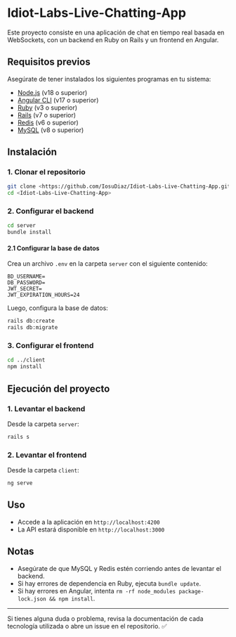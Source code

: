 # Idiot-Labs-Live-Chatting-App

Este proyecto consiste en una aplicación de chat en tiempo real basada en WebSockets, con un backend en Ruby on Rails y un frontend en Angular.

## Requisitos previos

Asegúrate de tener instalados los siguientes programas en tu sistema:

- [Node.js](https://nodejs.org/) (v18 o superior)
- [Angular CLI](https://angular.io/cli) (v17 o superior)
- [Ruby](https://www.ruby-lang.org/) (v3 o superior)
- [Rails](https://rubyonrails.org/) (v7 o superior)
- [Redis](https://redis.io/) (v6 o superior)
- [MySQL](https://www.mysql.com/) (v8 o superior)

## Instalación

### 1. Clonar el repositorio

```sh
git clone <https://github.com/IosuDiaz/Idiot-Labs-Live-Chatting-App.git>
cd <Idiot-Labs-Live-Chatting-App>
```

### 2. Configurar el backend

```sh
cd server
bundle install
```

#### 2.1 Configurar la base de datos

Crea un archivo `.env` en la carpeta `server` con el siguiente contenido:

```env
BD_USERNAME=
DB_PASSWORD=
JWT_SECRET=
JWT_EXPIRATION_HOURS=24
```

Luego, configura la base de datos:

```sh
rails db:create
rails db:migrate
```

### 3. Configurar el frontend

```sh
cd ../client
npm install
```

## Ejecución del proyecto

### 1. Levantar el backend

Desde la carpeta `server`:

```sh
rails s
```

### 2. Levantar el frontend

Desde la carpeta `client`:

```sh
ng serve
```

## Uso

- Accede a la aplicación en `http://localhost:4200`
- La API estará disponible en `http://localhost:3000`

## Notas

- Asegúrate de que MySQL y Redis estén corriendo antes de levantar el backend.
- Si hay errores de dependencia en Ruby, ejecuta `bundle update`.
- Si hay errores en Angular, intenta `rm -rf node_modules package-lock.json && npm install`.

---

Si tienes alguna duda o problema, revisa la documentación de cada tecnología utilizada o abre un issue en el repositorio. ✅
